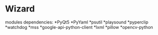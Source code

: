 # Wizard
 
modules dependencies:
*PyQt5
*PyYaml
*psutil
*playsound
*pyperclip
*watchdog
*mss
*google-api-python-client
*lxml
*pillow
*opencv-python
